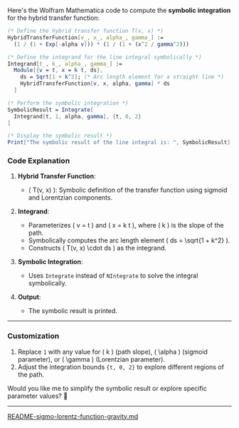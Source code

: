 Here's the Wolfram Mathematica code to compute the **symbolic integration** for the hybrid transfer function:

```mathematica
(* Define the hybrid transfer function T(v, x) *)
HybridTransferFunction[v_, x_, alpha_, gamma_] := 
  (1 / (1 + Exp[-alpha v])) * (1 / (1 + (x^2 / gamma^2)))

(* Define the integrand for the line integral symbolically *)
Integrand[t_, k_, alpha_, gamma_] := 
  Module[{v = t, x = k t, ds},
    ds = Sqrt[1 + k^2]; (* Arc length element for a straight line *)
    HybridTransferFunction[v, x, alpha, gamma] * ds
  ]

(* Perform the symbolic integration *)
SymbolicResult = Integrate[
  Integrand[t, 1, alpha, gamma], {t, 0, 2}
]

(* Display the symbolic result *)
Print["The symbolic result of the line integral is: ", SymbolicResult]
```

### **Code Explanation**
1. **Hybrid Transfer Function**:
   - \( T(v, x) \): Symbolic definition of the transfer function using sigmoid and Lorentzian components.

2. **Integrand**:
   - Parameterizes \( v = t \) and \( x = k t \), where \( k \) is the slope of the path.
   - Symbolically computes the arc length element \( ds = \sqrt{1 + k^2} \).
   - Constructs \( T(v, x) \cdot ds \) as the integrand.

3. **Symbolic Integration**:
   - Uses `Integrate` instead of `NIntegrate` to solve the integral symbolically.

4. **Output**:
   - The symbolic result is printed.

---

### **Customization**
1. Replace `1` with any value for \( k \) (path slope), \( \alpha \) (sigmoid parameter), or \( \gamma \) (Lorentzian parameter).
2. Adjust the integration bounds `{t, 0, 2}` to explore different regions of the path.

Would you like me to simplify the symbolic result or explore specific parameter values? 🚀


---

[README-sigmo-lorentz-function-gravity.md](https://t2m.io/cBwNJJB)
